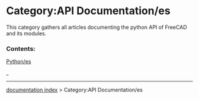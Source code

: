 # Category:API Documentation/es
This category gathers all articles documenting the python API of FreeCAD and its modules.

### Contents:

[Python/es](Python/es.md)

_

---
[documentation index](../README.md) > Category:API Documentation/es
